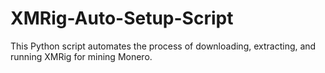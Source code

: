 # XMRig-Auto-Setup-Script
This Python script automates the process of downloading, extracting, and running XMRig for mining Monero.
